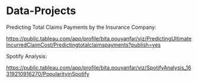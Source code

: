 # Data-Projects

Predicting Total Claims Payments by the Insurance Company:

https://public.tableau.com/app/profile/bita.pouyanfar/viz/PredictingUltimateIncurredClaimCost/Predictingtotalclaimspayments?publish=yes

Spotify Analysis:

https://public.tableau.com/app/profile/bita.pouyanfar/viz/SpotifyAnalysis_16319210916270/PopularityinSpotify

